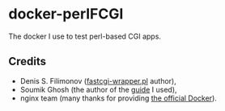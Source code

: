 # docker-perlFCGI
The docker I use to test perl-based CGI apps.

## Credits
- Denis S. Filimonov ([fastcgi-wrapper.pl](http://www.ruby-forum.com/topic/145858#645832) author),
- Soumik Ghosh (the author of the [guide](http://nginxlibrary.com/perl-fastcgi/) I used),
- nginx team (many thanks for providing [the official Docker](https://hub.docker.com/r/library/nginx/)).
